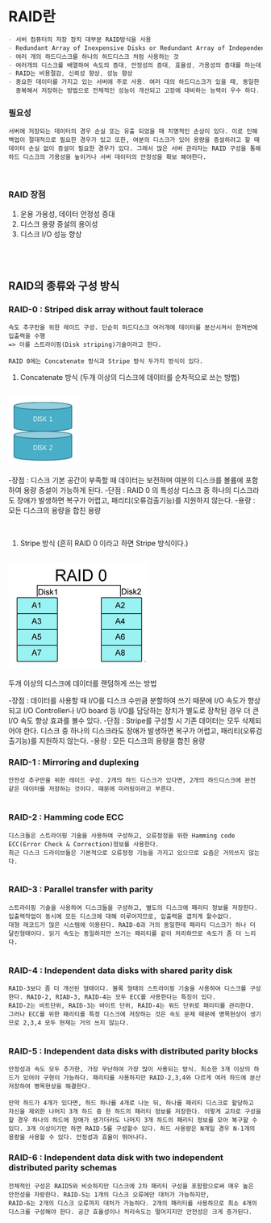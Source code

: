 # RAID란
```swift
- 서버 컴퓨터의 저장 장치 대부분 RAID방식을 사용
- Redundant Array of Inexpensive Disks or Redundant Array of Independent Disks.
- 여러 개의 하드디스크를 하나의 하드디스크 처럼 사용하는 것
- 여러개의 디스크를 배열하여 속도의 증대, 안정성의 증대, 효율성, 가용성의 증대를 하는데 쓰이는 기술
- RAID는 비용절감, 신뢰성 향상, 성능 향상
- 중요한 데이터를 가지고 있는 서버에 주로 사용. 여러 대의 하드디스크가 있을 때, 동일한 데이터를 다른 위치에 
  중복해서 저장하는 방법으로 전체적인 성능이 개선되고 고장에 대비하는 능력이 우수 하다.
```

### 필요성
```
서버에 저장되는 데이터의 경우 손실 또는 유출 되었을 때 치명적인 손상이 있다. 이로 인해 백업이 절대적으로 필요한 경우가 있고 또한, 여분의 디스크가 있어 용량을 증설하려고 할 때 데이터 손실 없이 증설이 필요한 경우가 있다. 그래서 많은 서버 관리자는 RAID 구성을 통해 하드 디스크의 가용성을 높이거나 서버 데이터의 안정성을 확보 해야한다.
```
<br/>

### RAID 장점
1. 운용 가용성, 데이터 안정성 증대
2. 디스크 용량 증설의 용이성
3. 디스크 I/O 성능 향상

<br/>
<br/>

## RAID의 종류와 구성 방식


### RAID-0 : Striped disk array without fault tolerace
```
속도 추구만을 위한 레이드 구성. 단순히 하드디스크 여러개에 데이터를 분산시켜서 한꺼번에 입출력을 수행
=> 이를 스트라이핑(Disk striping)기술이라고 한다.

RAID 0에는 Concatenate 방식과 Stripe 방식 두가지 방식이 있다.
```

1. Concatenate 방식 (두개 이상의 디스크에 데이터를 순차적으로 쓰는 방법)
## ![사진](https://github.com/leedongjoon121/Reference/blob/img/img/raid0_1.PNG?raw=true)

-장점 : 디스크 기본 공간이 부족할 때 데이터는 보전하며 여분의 디스크를 볼륨에 포함하여 용량 증설이 가능하게 된다.
-단점 : RAID 0 의 특성상 디스크 중 하나의 디스크라도 장애가 발생하면 복구가 어렵고,  패리티(오류검출기능)를 지원하지 않는다.
-용량 : 모든 디스크의 용량을 합친 용량

<br/>

1. Stripe 방식 (흔히 RAID 0 이라고 하면 Stripe 방식이다.)
## ![사진](https://github.com/leedongjoon121/Reference/blob/img/img/raid0_2.PNG?raw=true)

두개 이상의 디스크에 데이터를 랜덤하게 쓰는 방법 

-장점 : 데이터를 사용할 때 I/O를 디스크 수만큼 분할하여 쓰기 때문에 I/O 속도가 향상되고 I/O Controller나 I/O board 등 I/O를 담당하는 장치가 별도로 장착된 경우 더 큰 I/O 속도 향상 효과를 볼수 있다.
-단점 : Stripe를 구성할 시 기존 데이터는 모두 삭제되어야 한다. 
        디스크 중 하나의 디스크라도 장애가 발생하면 복구가 어렵고,  패리티(오류검출기능)를 지원하지 않는다.
-용량 : 모든 디스크의 용량을 합친 용량





### RAID-1 : Mirroring and duplexing
```
안전성 추구만을 위한 레이드 구성. 2개의 하드 디스크가 있다면, 2개의 하드디스크에 완전 같은 데이터를 저장하는 것이다. 때문에 미러링이라고 부른다.


```

### RAID-2 : Hamming code ECC
```
디스크들은 스트라이핑 기술을 사용하여 구성하고, 오류정정을 위한 Hamming code ECC(Error Check & Correction)정보를 사용한다.
최근 디스크 드라이브들은 기본적으로 오류정정 기능을 가지고 있으므로 요즘은 거의쓰지 않는다.


```

### RAID-3 : Parallel transfer with parity
```
스트라이핑 기술을 사용하여 디스크들을 구성하고, 별도의 디스크에 패리티 정보를 저장한다. 입출력작업이 동시에 모든 디스크에 대해 이루어지므로, 입출력을 겹치게 할수없다.
대형 레코드가 많은 시스템에 이용된다. RAID-0과 거의 동일한데 패리티 디스크가 하나 더 달린형태이다. 읽기 속도는 동일하지만 쓰기는 패리티를 같이 처리하므로 속도가 좀 더 느리다.


```


### RAID-4 : Independent data disks with shared parity disk
```
RAID-3보다 좀 더 개선된 형태이다. 블록 형태의 스트라이핑 기술을 사용하여 디스크를 구성한다. RAID-2, RIAD-3, RAID-4는 모두 ECC를 사용한다는 특징이 있다.
RAID-2는 비트단위, RAID-3는 바이트 단위, RAID-4는 워드 단위로 패리티를 관리한다. 그러나 ECC를 위한 패리티를 특정 디스크에 저장하는 것은 속도 문제 때문에 병목현상이 생기므로 2,3,4 모두 현재는 거의 쓰지 않는다.


```


### RAID-5 : Independent data disks with distributed parity blocks
```
안정성과 속도 모두 추가한, 가장 무난하여 가장 많이 사용되는 방식. 최소한 3개 이상의 하드가 있어야 구현이 가능하다. 패리티를 사용하지만 RAID-2,3,4와 다르게 여러 하드에 분산저장하여 병목현상을 해결한다.

만약 하드가 4개가 있다면, 하드 하나를 4개로 나눈 뒤, 하나를 패리티 디스크로 할당하고 자신을 제외한 나머지 3개 하드 중 한 하드의 패리티 정보를 저장한다. 이렇게 교차로 구성을 할 경우 하나의 하드에 장애가 생기더라도 나머지 3개 하드의 패리티 정보를 모아 복구할 수있다. 3개 이상이기만 하면 RAID-5를 구성할수 있다. 하드 사용량은 N개일 경우 N-1개의 용량을 사용할 수 있다. 안정성과 효율이 뛰어나다.

```


### RAID-6 : Independent data disk with two independent distributed parity schemas
```
전체적인 구성은 RAID5와 비슷하지만 디스크에 2차 패리티 구성을 포함함으로써 매우 높은 안전성을 자랑한다. RAID-5는 1개의 디스크 오류에만 대처가 가능하지만,
RAID-6는 2개의 디스크 오류까지 대처가 가능하다. 2개의 패리티를 사용하므로 최소 4개의 디스크를 구성해야 한다. 공간 효율성이나 처리속도는 떨어지지만 안전성은 크게 증가된다. 


```



